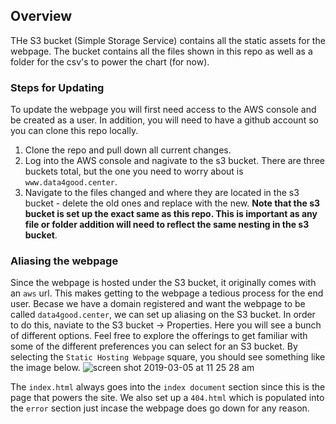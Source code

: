 ## Overview

THe S3 bucket (Simple Storage Service) contains all the static assets for the webpage. The bucket contains all the files shown in this repo as well as a folder for the csv's to power the chart (for now).

### Steps for Updating

To update the webpage you will first need access to the AWS console and be created as a user. In addition, you will need to have a github account so you can clone this repo locally.

1) Clone the repo and pull down all current changes. 
2) Log into the AWS console and nagivate to the s3 bucket. There are three buckets total, but the one you need to worry about is `www.data4good.center`.
3) Navigate to the files changed and where they are located in the s3 bucket - delete the old ones and replace with the new. **Note that the s3 bucket is set up the exact same as this repo. This is important as any file or folder addition will need to reflect the same nesting in the s3 bucket**.
 
 ### Aliasing the webpage

 Since the webpage is hosted under the S3 bucket, it originally comes with an `aws` url. This makes getting to the webpage a tedious process for the end user. Becase we have a domain registered and want the webpage to be called `data4good.center`, we can set up aliasing on the S3 bucket. In order to do this, naviate to the S3 bucket -> Properties. Here you will see a bunch of different options. Feel free to explore the offerings to get familiar with some of the different preferences you can select for an S3 bucket. By selecting the `Static Hosting Webpage` square, you should see something like the image below.
 ![screen shot 2019-03-05 at 11 25 28 am](https://user-images.githubusercontent.com/20977403/53820319-8ba45800-3f39-11e9-86b1-65091c09a02d.png)

The `index.html` always goes into the `index document` section since this is the page that powers the site. We also set up a `404.html` which is populated into the `error` section just incase the webpage does go down for any reason.
